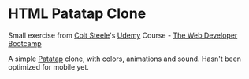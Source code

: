 # HTML Patatap Clone

Small exercise from [Colt Steele](https://www.linkedin.com/in/coltsteele)'s [Udemy](https://www.udemy.com/) Course - [The Web Developer Bootcamp](https://www.udemy.com/the-web-developer-bootcamp/)

A simple [Patatap](https://patatap.com/) clone, with colors, animations and sound.
Hasn't been optimized for mobile yet.
